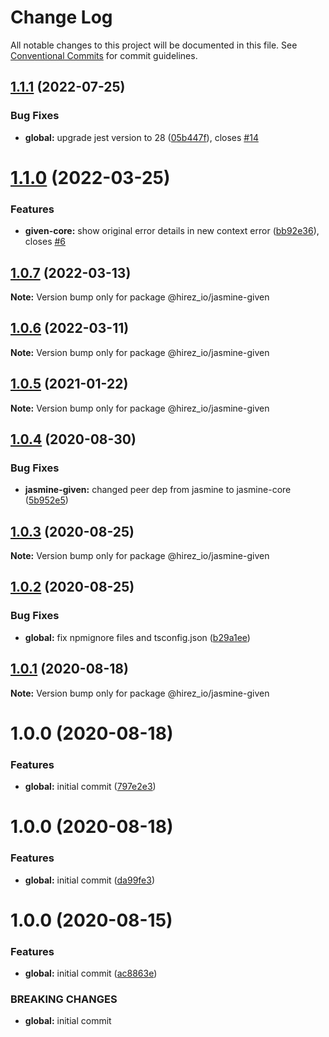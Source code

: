 # Change Log

All notable changes to this project will be documented in this file.
See [Conventional Commits](https://conventionalcommits.org) for commit guidelines.

## [1.1.1](https://github.com/hirezio/given/compare/@hirez_io/jasmine-given@1.1.0...@hirez_io/jasmine-given@1.1.1) (2022-07-25)


### Bug Fixes

* **global:** upgrade jest version to 28 ([05b447f](https://github.com/hirezio/given/commit/05b447fcaf3cddfc346253f31e2630100488095c)), closes [#14](https://github.com/hirezio/given/issues/14)





# [1.1.0](https://github.com/hirezio/given/compare/@hirez_io/jasmine-given@1.0.7...@hirez_io/jasmine-given@1.1.0) (2022-03-25)


### Features

* **given-core:** show original error details in new context error ([bb92e36](https://github.com/hirezio/given/commit/bb92e365027f4f6f70583abc3b598795d6e491ba)), closes [#6](https://github.com/hirezio/given/issues/6)





## [1.0.7](https://github.com/hirezio/given/compare/@hirez_io/jasmine-given@1.0.6...@hirez_io/jasmine-given@1.0.7) (2022-03-13)

**Note:** Version bump only for package @hirez_io/jasmine-given





## [1.0.6](https://github.com/hirezio/given/compare/@hirez_io/jasmine-given@1.0.5...@hirez_io/jasmine-given@1.0.6) (2022-03-11)

**Note:** Version bump only for package @hirez_io/jasmine-given





## [1.0.5](https://github.com/hirezio/given/compare/@hirez_io/jasmine-given@1.0.4...@hirez_io/jasmine-given@1.0.5) (2021-01-22)

**Note:** Version bump only for package @hirez_io/jasmine-given





## [1.0.4](https://github.com/hirezio/given/compare/@hirez_io/jasmine-given@1.0.3...@hirez_io/jasmine-given@1.0.4) (2020-08-30)


### Bug Fixes

* **jasmine-given:** changed peer dep from jasmine to jasmine-core ([5b952e5](https://github.com/hirezio/given/commit/5b952e5cd8c3b86a7708bceb5cf2e90e020d3896))





## [1.0.3](https://github.com/hirezio/given/compare/@hirez_io/jasmine-given@1.0.2...@hirez_io/jasmine-given@1.0.3) (2020-08-25)

**Note:** Version bump only for package @hirez_io/jasmine-given





## [1.0.2](https://github.com/hirezio/given/compare/@hirez_io/jasmine-given@1.0.1...@hirez_io/jasmine-given@1.0.2) (2020-08-25)


### Bug Fixes

* **global:** fix npmignore files and tsconfig.json ([b29a1ee](https://github.com/hirezio/given/commit/b29a1eeaa5739f93f4d5120477f7bcd23a60a121))





## [1.0.1](https://github.com/hirezio/given/compare/@hirez_io/jasmine-given@1.0.0...@hirez_io/jasmine-given@1.0.1) (2020-08-18)

**Note:** Version bump only for package @hirez_io/jasmine-given





# 1.0.0 (2020-08-18)

### Features

- **global:** initial commit ([797e2e3](https://github.com/hirezio/given/commit/797e2e373e23bfeeeaa669921aa7c047f6ee8d9c))

# 1.0.0 (2020-08-18)

### Features

- **global:** initial commit ([da99fe3](https://github.com/hirezio/given/commit/da99fe30c4021cd6534692d33555b2165970351e))

# 1.0.0 (2020-08-15)

### Features

- **global:** initial commit ([ac8863e](https://github.com/hirezio/given/commit/ac8863e91f8fc10f7437a9afa5a05c5dfd19fd74))

### BREAKING CHANGES

- **global:** initial commit
